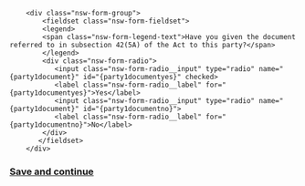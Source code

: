         
        <div class="nsw-form-group">
            <fieldset class="nsw-form-fieldset">
            <legend>
            <span class="nsw-form-legend-text">Have you given the document referred to in subsection 42(5A) of the Act to this party?</span>
            </legend>
            <div class="nsw-form-radio">
               <input class="nsw-form-radio__input" type="radio" name="{party1document}" id="{party1documentyes}" checked>
               <label class="nsw-form-radio__label" for="{party1documentyes}">Yes</label>
               <input class="nsw-form-radio__input" type="radio" name="{party1document}" id="{party1documentno}">
               <label class="nsw-form-radio__label" for="{party1documentno}">No</label>
            </div>
           </fieldset>
        </div> 
        
 <h3>
<a href="https://clairehanna.github.io/NOIM-Celebrant-Prototype/party1under18/" class="nsw-button nsw-button--primary">Save and continue</a>        
       </h3>       
